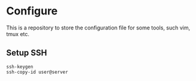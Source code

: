 # Configure
This is a repository to store the configuration file for some tools, such vim, tmux etc.


## Setup SSH
```
ssh-keygen
ssh-copy-id user@server
```
